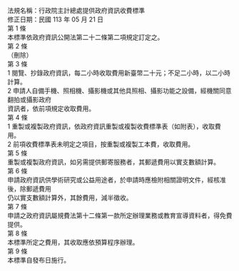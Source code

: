法規名稱：行政院主計總處提供政府資訊收費標準  
修正日期：民國 113 年 05 月 21 日  
第 1 條  
本標準依政府資訊公開法第二十二條第二項規定訂定之。  
第 2 條  
（刪除）  
第 3 條  
1 閱覽、抄錄政府資訊，每二小時收取費用新臺幣二十元；不足二小時，以二小時計算。  
2 申請人自備手機、照相機、攝影機或其他具照相、攝影功能之設備，經機關同意翻拍或攝影政府  
資訊者，依前項規定收取費用。  
第 4 條  
1 重製或複製政府資訊，依政府資訊重製或複製收費標準表（如附表），收取費用。  
2 前項收費標準表未明定之項目，按重製或複製工本費，收取費用。  
第 5 條  
重製或複製政府資訊，如另需提供郵寄服務者，其郵遞費用以實支數額計算。  
第 6 條  
申請政府資訊供學術研究或公益用途者，於申請時應檢附相關證明文件，經核准後，除郵遞費用  
仍以實支數額計算外，其餘費用，減半徵收。  
第 7 條  
申請之政府資訊屬規費法第十二條第一款所定辦理業務或教育宣導資料者，得免費提供。  
第 8 條  
本標準所定之費用，其收取應依預算程序辦理。  
第 9 條  
本標準自發布日施行。  


